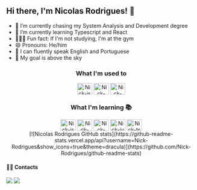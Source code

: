 ## Hi there, I'm Nicolas Rodrigues! 👋

- 🔭 I’m currently chasing my System Analysis and Development degree
- 🌱 I’m currently learning Typescript and React
- 🏋🏻‍♂️ Fun fact: If I'm not studying, I'm at the gym
- 😄 Pronouns: He/him
- 💬 I can fluently speak English and Portuguese
- 🚀 My goal is above the sky

<div style="display :inline_block" align="center">
  <h3>What I'm used to</h3>
  <img align='center' alt='Nick-js' height="30" width="40" src="https://cdn.jsdelivr.net/gh/devicons/devicon/icons/javascript/javascript-original.svg" /> 
  <img align='center' alt='Nick-html' height="30" width="40" src="https://cdn.jsdelivr.net/gh/devicons/devicon/icons/html5/html5-original.svg" />
  <img align='center' alt='Nick-css' height="30" width="40" src="https://cdn.jsdelivr.net/gh/devicons/devicon/icons/css3/css3-original.svg" />      
</div>


<div style="display :inline_block" align="center">
  <h3>What I'm learning 📚</h3>
  <img align='center' alt='Nick-js' height="30" width="40" src="https://cdn.jsdelivr.net/gh/devicons/devicon/icons/react/react-original.svg" />
  <img align='center' alt='Nick-py' height="30" width="40" src="https://cdn.jsdelivr.net/gh/devicons/devicon/icons/python/python-original.svg" />
  <img align='center' alt='Nick-sql' height="30" width="40" src="https://cdn.jsdelivr.net/gh/devicons/devicon/icons/mysql/mysql-plain-wordmark.svg" /> 
  <img align='center' alt='Nick-jv' height="30" width="40" src="https://cdn.jsdelivr.net/gh/devicons/devicon/icons/java/java-original.svg" />
  <img align='center' alt='Nick-ts' height="30" width="40" src="https://cdn.jsdelivr.net/gh/devicons/devicon/icons/typescript/typescript-plain.svg" />         
</div>

<div align="center">
  [![Nicolas Rodrigues GitHub stats](https://github-readme-stats.vercel.app/api?username=Nick-Rodrigues&show_icons=true&theme=dracula)](https://github.com/Nick-Rodrigues/github-readme-stats)
</div>

#### 🤝🏼 Contacts
<div>
  <a href="mailto:ncrodrigueslucas@gmail.com"><img src="https://img.shields.io/badge/Gmail-D14836?style=for-the-badge&logo=gmail&logoColor=white" target="_blank"></a>
  <a href="https://www.linkedin.com/in/nicolas-rodrigues-8a7493291/" target="_blank"><img src="https://img.shields.io/badge/LinkedIn-0077B5?style=for-the-badge&logo=linkedin&logoColor=white" target="_blank"></a>
</div>

